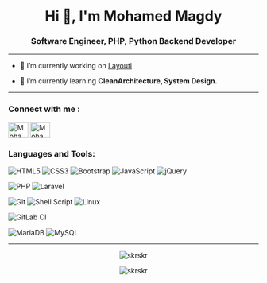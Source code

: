 <h1 align="center">Hi 👋, I'm Mohamed Magdy</h1>
<h3 align="center">Software Engineer, PHP, Python Backend Developer</h3>
<hr/>

- 🔭 I’m currently working on [Layouti](https://layouti.com)

- 🌱 I’m currently learning **CleanArchitecture, System Design.**

<hr/>

<h3 align="left">Connect with me :</h3>
<p align="left">
<a href="https://www.linkedin.com/in/mohamed-magdy-50a08a233/" target="blank"><img align="center" src="https://raw.githubusercontent.com/rahuldkjain/github-profile-readme-generator/master/src/images/icons/Social/linked-in-alt.svg" alt="Mohamed Magdy" height="30" width="40" /></a>
<a href="https://web.facebook.com/MohamedMagdy9191/" target="blank"><img align="center" src="https://raw.githubusercontent.com/rahuldkjain/github-profile-readme-generator/master/src/images/icons/Social/facebook.svg" alt="Mohamed Magdy" height="30" width="40" /></a>
</p>

<h3 align="left">Languages and Tools:</h3>
<p align="left">


![HTML5](https://img.shields.io/badge/html5-%23E34F26.svg?style=for-the-badge&logo=html5&logoColor=white)
![CSS3](https://img.shields.io/badge/css3-%231572B6.svg?style=for-the-badge&logo=css3&logoColor=white)
![Bootstrap](https://img.shields.io/badge/bootstrap-%23563D7C.svg?style=for-the-badge&logo=bootstrap&logoColor=white)
![JavaScript](https://img.shields.io/badge/javascript-%23323330.svg?style=for-the-badge&logo=javascript&logoColor=%23F7DF1E)
![jQuery](https://img.shields.io/badge/jquery-%230769AD.svg?style=for-the-badge&logo=jquery&logoColor=white)

![PHP](https://img.shields.io/badge/php-%23777BB4.svg?style=for-the-badge&logo=php&logoColor=white)
![Laravel](https://img.shields.io/badge/laravel-%23FF2D20.svg?style=for-the-badge&logo=laravel&logoColor=white)


![Git](https://img.shields.io/badge/git-%23F05033.svg?style=for-the-badge&logo=git&logoColor=white)
![Shell Script](https://img.shields.io/badge/shell_script-%23121011.svg?style=for-the-badge&logo=gnu-bash&logoColor=white)
![Linux](https://img.shields.io/badge/Linux-FCC624?style=for-the-badge&logo=linux&logoColor=black)

![GitLab CI](https://img.shields.io/badge/gitlab%20ci-%23181717.svg?style=for-the-badge&logo=gitlab&logoColor=white)

![MariaDB](https://img.shields.io/badge/MariaDB-003545?style=for-the-badge&logo=mariadb&logoColor=white)
![MySQL](https://img.shields.io/badge/mysql-%2300f.svg?style=for-the-badge&logo=mysql&logoColor=white)


<hr/>

<p align="center"> <img src="https://github-readme-stats.vercel.app/api/top-langs?username=skrskr&show_icons=true&layout=compact&theme=github_dark" alt="skrskr" />
<p align="center"> <img src="https://github-readme-stats.vercel.app/api?username=skrskr&show_icons=true&theme=github_dark" alt="skrskr" />



